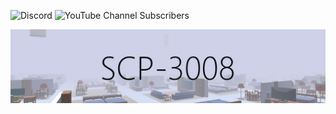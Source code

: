 ![Discord](https://img.shields.io/discord/919339090246242304?color=%235865F2&label=Discord%20Server&logo=discord&logoColor=white&style=for-the-badge)
![YouTube Channel Subscribers](https://img.shields.io/youtube/channel/subscribers/UCXXxtgoCQ6yb-MgRCCHyD9w?label=Youtube&logo=youtube&logoColor=white&style=for-the-badge)

![Title](https://github.com/GlacierTheArcticFox/scp3008/blob/main/Images/Title.png?raw=truee)
